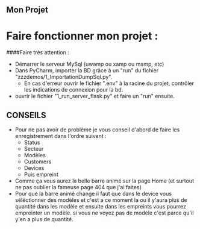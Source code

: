 Mon Projet
---


# Faire fonctionner mon projet :
####Faire très attention :
* Démarrer le serveur MySql (uwamp ou xamp ou mamp, etc)
* Dans PyCharm, importer la BD grâce à un "run" du fichier "zzzdemos/1_ImportationDumpSql.py".
  * En cas d'erreur ouvrir le fichier ".env" à la racine du projet, contrôler les indications de connexion pour la bd.
* ouvrir le fichier "1_run_server_flask.py" et faire un "run" ensuite.

## CONSEILS
* Pour ne pas avoir de problème je vous conseil d'abord de faire les enregistrement dans l'ordre suivant :
  * Status
  * Secteur
  * Modèles
  * Customers
  * Devices
  * Puis empreint
* Comme ça vous aurez la belle barre animé sur la page Home (et surtout ne pas oublier la fameuse page 404 que j'ai faites)  
* Pour que la barre animé change il faut que dans le device vous séléctionner des modèles et c'est a ce moment la ou il y'aura plus de quantité dans les modèle et ensuite dans les empreints vous pourrez empreinter un modèle. si vous ne voyez pas de modèle c'est parce qu'il y'en a plus de quantité.


